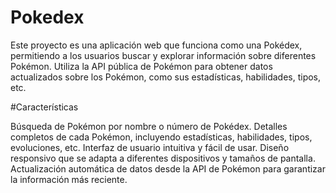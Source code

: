 # Pokedex
Este proyecto es una aplicación web que funciona como una Pokédex, permitiendo a los usuarios buscar y explorar información sobre diferentes Pokémon. Utiliza la API pública de Pokémon para obtener datos actualizados sobre los Pokémon, como sus estadísticas, habilidades, tipos, etc.

#Características

Búsqueda de Pokémon por nombre o número de Pokédex.
Detalles completos de cada Pokémon, incluyendo estadísticas, habilidades, tipos, evoluciones, etc.
Interfaz de usuario intuitiva y fácil de usar.
Diseño responsivo que se adapta a diferentes dispositivos y tamaños de pantalla.
Actualización automática de datos desde la API de Pokémon para garantizar la información más reciente.

